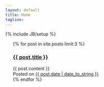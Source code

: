 ```yaml
---
layout: default
title: Home
tagline: 
---
```

{% include JB/setup %}

<article class="unit-article layout-page">
  <div class="unit-inner unit-article-inner">
    <div class="content">      
      <div class="bd">
        <div class="entry-content">
          <ul class="posts">
            {% for post in site.posts limit:3 %}
              <div class="post">
                <h3><a href="{{ post.url }}">{{ post.title }}</a></h3>
                <div class="body">
                  {{ post.content }}
                </div>
                <div class="meta">
                  Posted on <a href="{{ post.url }}">{{ post.date | date_to_string }}</a>
                  </div>
              </div>
            {% endfor %}
          </ul>
        </div><!-- entry-content -->
      </div><!-- bd -->
    </div><!-- content -->
  </div><!-- unit-inner -->
</article>
